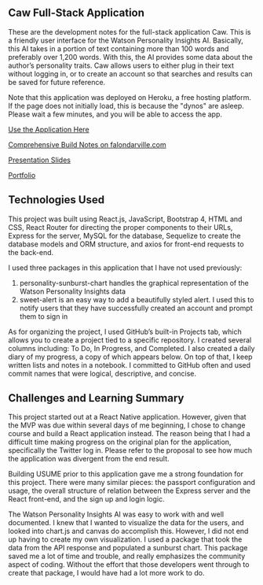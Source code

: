 ## Caw Full-Stack Application

These are the development notes for the full-stack application Caw. This is a friendly user interface for the Watson Personality Insights AI. Basically, this AI takes in a portion of text containing more than 100 words and preferably over 1,200 words. With this, the AI provides some data about the author’s personality traits. Caw allows users to either plug in their text without logging in, or to create an account so that searches and results can be saved for future reference.

Note that this application was deployed on Heroku, a free hosting platform. If the page does not initially load, this is because the "dynos" are asleep. Please wait a few minutes, and you will be able to access the app. 

[Use the Application Here](https://shrouded-meadow-54760.herokuapp.com/)

[Comprehensive Build Notes on falondarville.com](https://falondarville.com/development-notes-for-caw/)

[Presentation Slides](https://slides.com/falondarville/deck-1/live#/)

[Portfolio](https://falondarville.github.io/Portfolio/)

## Technologies Used

This project was built using React.js, JavaScript, Bootstrap 4, HTML and CSS, React Router for directing the proper components to their URLs, Express for the server, MySQL for the database, Sequelize to create the database models and ORM structure, and axios for front-end requests to the back-end.

I used three packages in this application that I have not used previously:

1. personality-sunburst-chart handles the graphical representation of the Watson Personality Insights data
2. sweet-alert is an easy way to add a beautifully styled alert. I used this to notify users that they have successfully created an account and prompt them to sign in

As for organizing the project, I used GitHub’s built-in Projects tab, which allows you to create a project tied to a specific repository. I created several columns including: To Do, In Progress, and Completed. I also created a daily diary of my progress, a copy of which appears below. On top of that, I keep written lists and notes in a notebook. I committed to GitHub often and used commit names that were logical, descriptive, and concise.

## Challenges and Learning Summary

This project started out at a React Native application. However, given that the MVP was due within several days of me beginning, I chose to change course and build a React application instead. The reason being that I had a difficult time making progress on the original plan for the application, specifically the Twitter log in. Please refer to the proposal to see how much the application was divergent from the end result.

Building USUME prior to this application gave me a strong foundation for this project. There were many similar pieces: the passport configuration and usage, the overall structure of relation between the Express server and the React front-end, and the sign up and login logic.

The Watson Personality Insights AI was easy to work with and well documented. I knew that I wanted to visualize the data for the users, and looked into chart.js and canvas do accomplish this. However, I did not end up having to create my own visualization. I used a package that took the data from the API response and populated a sunburst chart. This package saved me a lot of time and trouble, and really emphasizes the community aspect of coding. Without the effort that those developers went through to create that package, I would have had a lot more work to do.
